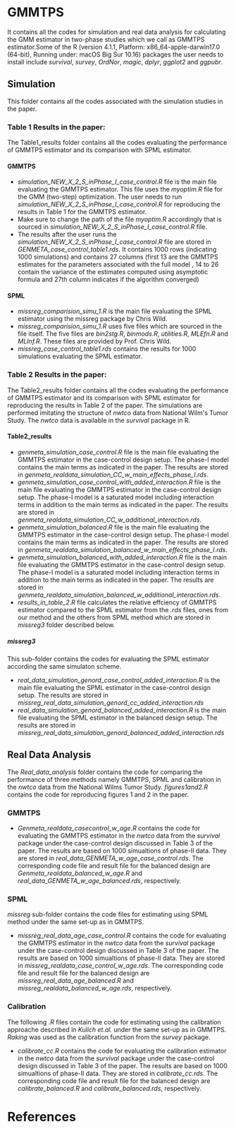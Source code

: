 # GMMTPS
It contains all the codes for simulation and real data analysis for calculating the GMM estimator in two-phase studies which we call as GMMTPS estimator.Some of the R (version 4.1.1, Platform: x86_64-apple-darwin17.0 (64-bit), Running under: macOS Big Sur 10.16) packages the user needs to install include *survival*, *survey*, *OrdNor*, *magic*, *dplyr*, *ggplot2* and *ggpubr*.
## Simulation
This folder contains all the codes associated with the simulation studies in the paper.
### Table 1 Results in the paper:
The Table1_results folder contains all the codes evaluating the performance of GMMTPS estimator and its comparison with SPML estimator.  
#### GMMTPS
- *simulation_NEW_X_2_S_inPhase_I_case_control.R* file is the main file evaluating the GMMTPS estimator. This file uses the *myoptim.R* file for the GMM (two-step) optimization. The user needs to run *simulation_NEW_X_2_S_inPhase_I_case_control.R* for reproducing the results in Table 1 for the GMMTPS estimator.
-  Make sure to change the path of the file *myoptim.R* accordingly that is sourced in *simulation_NEW_X_2_S_inPhase_I_case_control.R* file.
- The results after the user runs the *simulation_NEW_X_2_S_inPhase_I_case_control.R* file are stored in *GENMETA_case_control_table1.rds*. It contains 1000 rows (indicating 1000 simulations) and contains 27 columns (first 13 are the GMMTPS estimates for the parameters associated with the full model , 14 to 26 contain the variance of the estimates computed using asymptotic formula and 27th column indicates if the algorithm converged) 
#### SPML
- *missreg_comparision_simu_1.R* is the main file evaluating the SPML estimator using the missreg package by Chris Wild.
- *missreg_comparision_simu_1.R* uses five files which are sourced in the file itself. The five files are *bin2stg.R*, *binmods.R*, *utilities.R*, *MLEfn.R* and *MLInf.R*. These files are provided by Prof. Chris Wild.
- *missreg_case_control_table1.rds* contains the results for 1000 simulations evaluating the SPML estimator.
### Table 2 Results in the paper:
The Table2_results folder contains all the codes evaluating the performance of GMMTPS estimator and its comparison with SPML estimator for reproducing the results in Table 2 of the paper. The simulations are performed imitating the structure of *nwtco* data from National Wilm's Tumor Study. The *nwtco* data is available in the *survival* package in R.
#### Table2_results
- *genmeta_simulation_case_control.R* file is the main file evaluating the GMMTPS estimator in the case-control design setup. The phase-I model contains the main terms as indicated in the paper. The results are stored in *genmeta_realdata_simulation_CC_w_main_effects_phase_I.rds*.
- *genmeta_simulation_case_control_with_added_interaction.R* file is the main file evaluating the GMMTPS estimator in the case-control design setup. The phase-I model is a saturated model including interaction terms in addition to the main terms as indicated in the paper. The results are stored in *genmeta_realdata_simulation_CC_w_additional_interaction.rds*.
- *genmeta_simulation_balanced.R* file is the main file evaluating the GMMTPS estimator in the case-control design setup. The phase-I model contains the main terms as indicated in the paper. The results are stored in *genmeta_realdata_simulation_balanced_w_main_effects_phase_I.rds*.
- *genmeta_simulation_balanced_with_added_interaction.R* file is the main file evaluating the GMMTPS estimator in the case-control design setup. The phase-I model is a saturated model including interaction terms in addition to the main terms as indicated in the paper. The results are stored in *genmeta_realdata_simulation_balanced_w_additional_interaction.rds*. 
- *results_in_table_2.R* file calculates the relative effciency of GMMTPS estimator compared to the SPML estimator from the *.rds* files, ones from our method and the others from SPML method which are stored in *missreg3* folder described below.
##### missreg3
This sub-folder contains the codes for evaluating the SPML estimator according the same simulaton scheme.
- *real_data_simulation_genord_case_control_added_interaction.R* is the main file evaluating the SPML estimator in the case-control design setup. The results are stored in *missreg_real_data_simulation_genord_cc_added_interaction.rds*
- *real_data_simulation_genord_balanced_added_interaction.R* is the main file evaluating the SPML estimator in the balanced design setup. The results are stored in *missreg_real_data_simulation_genord_balanced_added_interaction.rds*
## Real Data Analysis
The *Real_data_analysis* folder contains the code for comparing the performance of three methods namely GMMTPS, SPML and calibration in the *nwtco* data from the National Wilms Tumor Study. *figures1and2.R* contains the code for reproducing figures 1 and 2 in the paper.
### GMMTPS
- *Genmeta_realdata_casecontrol_w_age.R* contains the code for evaluating the GMMTPS estimator in the *nwtco* data from the *survival* package under the case-control design discussed in Table 3 of the paper. The results are based on 1000 simualtions of phase-II data. They are stored in *real_data_GENMETA_w_age_case_control.rds*. The corresponding code file and result file for the balanced design are *Genmeta_realdata_balanced_w_age.R* and *real_data_GENMETA_w_age_balanced.rds*, respectively.
### SPML
*missreg* sub-folder contains the code files for estimating using SPML method under the same set-up as in GMMTPS.  
- *missreg_real_data_age_case_control.R* contains the code for evaluating the GMMTPS estimator in the *nwtco* data from the *survival* package under the case-control design discussed in Table 3 of the paper. The results are based on 1000 simualtions of phase-II data. They are stored in *missreg_realdata_case_control_w_age.rds*. The corresponding code file and result file for the balanced design are *missreg_real_data_age_balanced.R* and *missreg_realdata_balanced_w_age.rds*, respectively.
### Calibration
The following *.R* files contain the code for estimating using the calibration approache described in *Kulich et.al.* under the same set-up as in GMMTPS. *Raking* was used as the calibration function from the *survey* package.
- *calibrate_cc.R* contains the code for evaluating the calibration estimator in the *nwtco* data from the *survival* package under the case-control design discussed in Table 3 of the paper. The results are based on 1000 simualtions of phase-II data. They are stored in *calibrate_cc.rds*. The corresponding code file and result file for the balanced design are *calibrate_balanced.R* and *calibrate_balanced.rds*, respectively.

# References
